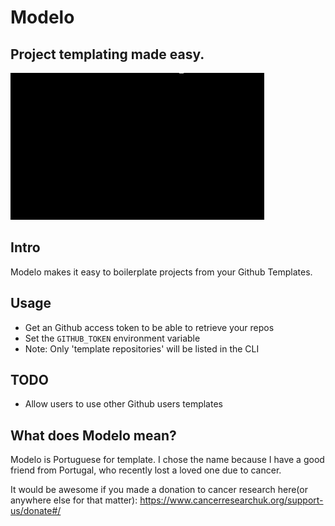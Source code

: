 # Modelo
## Project templating made easy. 

![](recorded.gif)

## Intro
Modelo makes it easy to boilerplate projects from your Github Templates.

## Usage
* Get an Github access token to be able to retrieve your repos
* Set the `GITHUB_TOKEN` environment variable
* Note: Only 'template repositories' will be listed in the CLI

## TODO
* Allow users to use other Github users templates

## What does Modelo mean?
Modelo is Portuguese for template. I chose the name because I have a good friend from Portugal, who recently lost a loved one due to cancer.

It would be awesome if you made a donation to cancer research here(or anywhere else for that matter): https://www.cancerresearchuk.org/support-us/donate#/
